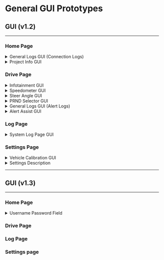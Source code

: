 # General GUI Prototypes 

## GUI (v1.2)
---
### Home Page
<details>

<summary>General Logs GUI (Connection Logs)</summary>

#### Features
- A General Logs Widget that can be used to display specific logs
- Scrollable widget
- Clear Button for clearing logs

#### How will this be applied?
- It will be added to the Home Page Next to the Ip input feilds.

![General Logs Vis](ver-1-2/generalLogGuiVis.png)

[General Logs Code](ver-1-2/generalLogGuiVis.py)


</details>

<details>

<summary>Project Info GUI</summary>

#### Features
- Provides:
    - A project description
    - A button that links to the github
    - Shows the most recent release

#### How will this be applied?
- It will be added to the Home Page to replace the about section.

![Project Info Vis](ver-1-2/projectInfoGuiVis.png)

[Project Info Code](ver-1-2/projectInfoGuiVis.py)


</details>

### Drive Page
<details>

<summary>Infotainment GUI</summary>

#### Features
- 'P' 'R' 'N' 'D' Visualization
- Alert-Info Widget
- Throttle, Steering, Brake, and Neutral Visualization

#### How will this be applied?
- Widgets will be moved and oriented where the `Keybindings` are.
- `Keybindings` will be moved and minimized vertically to the bottom.

![Vehicle Control Vis](ver-1-2/vehicleControlGuiVis.png)

[Vehicle Control Code](ver-1-2/vehicleControlGuiVis.py)

</details>

<details>

<summary>Speedometer GUI</summary>

#### Features
- Customizable µs range
- Smooth animation
- Forward and Reverse value Visualization

#### How will this be applied?
- It will replace the Throttle Visualization from [Infotainment GUI](ver-1-2/vehicleControlGuiVis.py)

![Speedometer Vis](ver-1-2/speedometerGuiVis.png)

[Speedometer Code](ver-1-2/speedometerGuiVis.py)


</details>

<details>

<summary>Steer Angle GUI</summary>

#### Features
- Customizable µs range
- Smooth animation
- Curve Path Visualization

#### How will this be applied?
- It will replace the Steering Visualization from [Infotainment GUI](ver-1-2/vehicleControlGuiVis.py)

![Steer Angle Vis](ver-1-2/steerAngleGuiVis.png)

[Steer Angle Code](ver-1-2/steerAngleGuiVis.py)


</details>

<details>

<summary>PRND Selector GUI</summary>

#### Features
- An animated PRND selector
- Dynamic animation

#### How will this be applied?
- It will replace the PRND Visualization from [Infotainment GUI](ver-1-2/vehicleControlGuiVis.py)

![PRND Selector Vis](ver-1-2/prndGuiVis.png)

[PRND Selector Code](ver-1-2/prndGuiVis.py)


</details>

<details>

<summary>General Logs GUI (Alert Logs)</summary>

#### Features
- A General Logs Widget that can be used to display specific logs
- Scrollable widget
- Clear Button for clearing logs

#### How will this be applied?
- It will replace the Alert-Info widget from [Infotainment GUI](ver-1-2/vehicleControlGuiVis.py)

![General Logs Vis](ver-1-2/generalLogGuiVis.png)

[General Logs Code](ver-1-2/generalLogGuiVis.py)


</details>

<details>

<summary>Alert Assist GUI</summary>

#### Features
- A red flashing alert to notify an issue
- A button toggle for drive assist (obstacle avoidance)

#### How will this be applied?
- It will be on the bottom right of the Infotainment widgets.

![Alert Assist Vis](ver-1-2/alertAssistGuiVis.png)

[Alert Assist Code](ver-1-2/alertAssistGuiVis.py)


</details>

### Log Page

<details>

<summary>System Log Page GUI</summary>

#### Features
- Shows system logs of the current session
- Different tags for each log 
- Save, clear, or load different logs
- Keyword search area

#### How will this be applied?
- It will be added as a new Log page.

![System Log Page Vis](ver-1-2/systemLogPageGuiVis.png)

[System Log Page Code](ver-1-2/systemLogPageGuiVis.py)


</details>

### Settings Page

<details>

<summary>Vehicle Calibration GUI</summary>

#### Features
- A settings section to set and tune esc and servo µs values.
- Servo values can be adjusted continuously to find the center alignment
- Adjust port values

#### How will this be applied?
- It will be a new settings page section.

![Vehicle Calibration Vis](ver-1-2/vehicleCalibrationGuiVis.png)

[Vehicle Calibration Code](ver-1-2/vehicleCalibrationGuiVis.py)


</details>

<details>

<summary>Settings Description</summary>

#### Features
- A settings section that describes the current settings page.
- Text is in markdown format

#### How will this be applied?
- It will be a new settings page section on the right.

![Settings Description Vis](ver-1-2/settingsDescriptionGuiVis.png)

[Settings Description Code](ver-1-2/settingsDescriptionGuiVis.py)


</details>

---
## GUI (v1.3)
---
### Home Page
<details>

<summary>Username Password Field</summary>

#### Features
- To connect to a host it now requires a username and password.

#### How will this be applied?
- It will replace the ip input fields.

![Username Password Field](ver-1-3/loginConnectGuiVis.png)

[Username Password Field](ver-1-3/loginConnectGuiVis.py)


</details>

### Drive Page

### Log Page

### Settings page